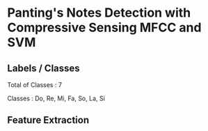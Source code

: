 # Panting's Notes Detection with Compressive Sensing MFCC and SVM

## Labels / Classes
Total of Classes : 7

Classes : Do, Re, Mi, Fa, So, La, Si

## Feature Extraction

